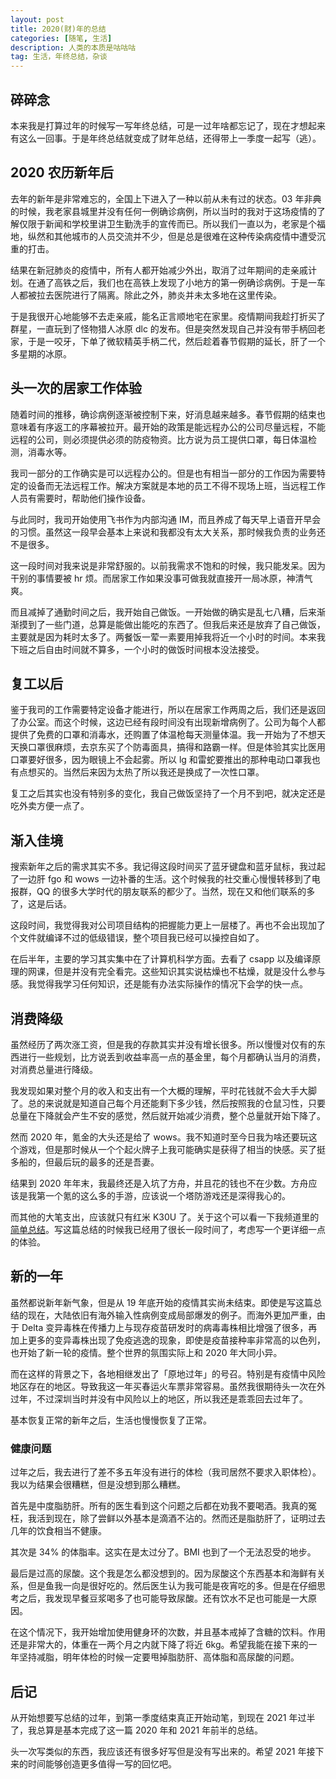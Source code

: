 ```yaml
---
layout: post
title: 2020(财)年的总结
categories: [随笔, 生活]
description: 人类的本质是咕咕咕
tag: 生活，年终总结，杂谈
---
```


## 碎碎念

本来我是打算过年的时候写一写年终总结，可是一过年啥都忘记了，现在才想起来有这么一回事。于是年终总结就变成了财年总结，还得带上一季度一起写（逃）。

## 2020 农历新年后

去年的新年是非常难忘的，全国上下进入了一种以前从未有过的状态。03 年非典的时候，我老家县城里并没有任何一例确诊病例，所以当时的我对于这场疫情的了解仅限于新闻和学校里讲卫生勤洗手的宣传而已。所以我们一直以为，老家是个福地，纵然和其他城市的人员交流并不少，但是总是很难在这种传染病疫情中遭受沉重的打击。

结果在新冠肺炎的疫情中，所有人都开始减少外出，取消了过年期间的走亲戚计划。在通了高铁之后，我们也在高铁上发现了小地方的第一例确诊病例。于是一车人都被拉去医院进行了隔离。除此之外，肺炎并未太多地在这里传染。

于是我很开心地能够不去走亲戚，能名正言顺地宅在家里。疫情期间我趁打折买了群星，一直玩到了怪物猎人冰原 dlc 的发布。但是突然发现自己并没有带手柄回老家，于是一咬牙，下单了微软精英手柄二代，然后趁着春节假期的延长，肝了一个多星期的冰原。

## 头一次的居家工作体验

随着时间的推移，确诊病例逐渐被控制下来，好消息越来越多。春节假期的结束也意味着有序返工的序幕被拉开。最开始的政策是能远程办公的公司尽量远程，不能远程的公司，则必须提供必须的防疫物资。比方说为员工提供口罩，每日体温检测，消毒水等。

我司一部分的工作确实是可以远程办公的。但是也有相当一部分的工作因为需要特定的设备而无法远程工作。解决方案就是本地的员工不得不现场上班，当远程工作人员有需要时，帮助他们操作设备。

与此同时，我司开始使用飞书作为内部沟通 IM，而且养成了每天早上语音开早会的习惯。虽然这一段早会基本上来说和我都没有太大关系，那时候我负责的业务还不是很多。

这一段时间对我来说是非常舒服的。以前我需求不饱和的时候，我只能发呆。因为干别的事情要被 hr 烦。而居家工作如果没事可做我就直接开一局冰原，神清气爽。

而且减掉了通勤时间之后，我开始自己做饭。一开始做的确实是乱七八糟，后来渐渐摸到了一些门道，总算是能做出能吃的东西了。但我后来还是放弃了自己做饭，主要就是因为耗时太多了。两餐饭一荤一素要用掉我将近一个小时的时间。本来我下班之后自由时间就不算多，一个小时的做饭时间根本没法接受。

## 复工以后

鉴于我司的工作需要特定设备才能进行，所以在居家工作两周之后，我们还是返回了办公室。而这个时候，这边已经有段时间没有出现新增病例了。公司为每个人都提供了免费的口罩和消毒水，还购置了体温枪每天测量体温。我一开始为了不想天天换口罩很麻烦，去京东买了个防毒面具，搞得和路霸一样。但是体验其实比医用口罩要好很多，因为眼镜上不会起雾。所以 lg 和雷蛇要推出的那种电动口罩我也有点想买的。当然后来因为太热了所以我还是换成了一次性口罩。

复工之后其实也没有特别多的变化，我自己做饭坚持了一个月不到吧，就决定还是吃外卖方便一点了。

## 渐入佳境

搜索新年之后的需求其实不多。我记得这段时间买了蓝牙键盘和蓝牙鼠标，我过起了一边肝 fgo 和 wows 一边补番的生活。这个时候我的社交重心慢慢转移到了电报群，QQ 的很多大学时代的朋友联系的都少了。当然，现在又和他们联系的多了，这是后话。

这段时间，我觉得我对公司项目结构的把握能力更上一层楼了。再也不会出现加了个文件就编译不过的低级错误，整个项目我已经可以操控自如了。

在后半年，主要的学习其实集中在了计算机科学方面。去看了 csapp 以及编译原理的网课，但是并没有完全看完。这些知识其实说枯燥也不枯燥，就是没什么参与感。我觉得我学习任何知识，还是能有办法实际操作的情况下会学的快一点。

## 消费降级

虽然经历了两次涨工资，但是我的存款其实并没有增长很多。所以慢慢对仅有的东西进行一些规划，比方说丢到收益率高一点的基金里，每个月都确认当月的消费，对消费总量进行降级。

我发现如果对整个月的收入和支出有一个大概的理解，平时花钱就不会大手大脚了。总的来说就是知道自己每个月还能剩下多少钱，然后按照我的仓鼠习性，只要总量在下降就会产生不安的感觉，然后就开始减少消费，整个总量就开始下降了。

然而 2020 年，氪金的大头还是给了 wows。我不知道时至今日我为啥还要玩这个游戏，但是那时候从一个个起火牌子上我可能确实是获得了相当的快感。买了挺多船的，但最后玩的最多的还是吾妻。

结果到 2020 年年末，我最终还是入坑了方舟，并且花的钱也不在少数。方舟应该是我第一个氪的这么多的手游，应该说一个塔防游戏还是深得我心的。

而其他的大笔支出，应该就只有红米 K30U 了。关于这个可以看一下我频道里的[简单总结](https://t.me/RekiChannel/6269)。写这篇总结的时候我已经用了很长一段时间了，考虑写一个更详细一点的体验。

## 新的一年

虽然都说新年新气象，但是从 19 年底开始的疫情其实尚未结束。即使是写这篇总结的现在，大陆依旧有海外输入性病例变成局部爆发的例子。而海外更加严重，由于 Delta 变异毒株在传播力上与现存疫苗研发时的病毒毒株相比增强了很多，再加上更多的变异毒株出现了免疫逃逸的现象，即使是疫苗接种率非常高的以色列，也开始了新一轮的疫情。整个世界的氛围实际上和 2020 年大同小异。

而在这样的背景之下，各地相继发出了「原地过年」的号召。特别是有疫情中风险地区存在的地区。导致我这一年买春运火车票非常容易。虽然我很期待头一次在外过年，不过深圳当时并没有中风险以上的地区，所以我还是乖乖回去过年了。

基本恢复正常的新年之后，生活也慢慢恢复了正常。

### 健康问题

过年之后，我去进行了差不多五年没有进行的体检（我司居然不要求入职体检）。我以为结果会很糟糕，但是没想到那么糟糕。

首先是中度脂肪肝。所有的医生看到这个问题之后都在劝我不要喝酒。我真的冤枉，我活到现在，除了尝鲜以外基本是滴酒不沾的。然而还是脂肪肝了，证明过去几年的饮食相当不健康。

其次是 34% 的体脂率。这实在是太过分了。BMI 也到了一个无法忍受的地步。

最后是过高的尿酸。这个我是怎么都没想到的。因为尿酸这个东西基本和海鲜有关系，但是鱼我一向是很好吃的。然后医生认为我可能是夜宵吃的多。但是在仔细思考之后，我发现早餐豆浆喝多了也可能导致尿酸。还有饮水不足也可能是一大原因。

在这个情况下，我开始增加使用健身环的次数，并且基本戒掉了含糖的饮料。作用还是非常大的，体重在一两个月之内就下降了将近 6kg。希望我能在接下来的一年坚持减脂，明年体检的时候一定要甩掉脂肪肝、高体脂和高尿酸的问题。

## 后记

从开始想要写总结的过年，到第一季度结束真正开始动笔，到现在 2021 年过半了，我总算是基本完成了这一篇 2020 年和 2021 年前半的总结。

头一次写类似的东西，我应该还有很多好写但是没有写出来的。希望 2021 年接下来的时间能够创造更多值得一写的回忆吧。
